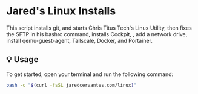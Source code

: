 # Jared's Linux Installs

This script installs git, and starts Chris Titus Tech's Linux Utility, then fixes the SFTP in his bashrc command, installs Cockpit, , add a network drive, install qemu-guest-agent, Tailscale, Docker, and Portainer. 

## 💡 Usage

To get started, open your terminal and run the following command:
```bash
bash -c "$(curl -fsSL jaredcervantes.com/linux)"
```


